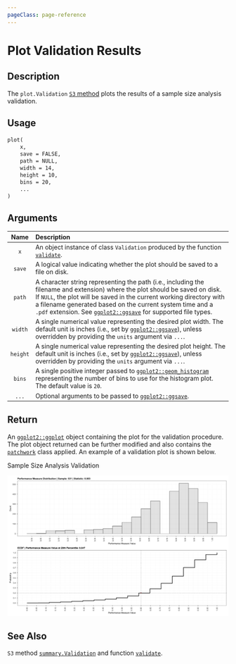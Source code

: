 ```yaml
---
pageClass: page-reference
---
```


# Plot Validation Results

## Description

The `plot.Validation` [`S3` method](https://adv-r.hadley.nz/oo.html) plots the
results of a sample size analysis validation.

## Usage

```r:no-line-numbers
plot(
    x,
    save = FALSE,
    path = NULL,
    width = 14,
    height = 10,
    bins = 20,
    ...
)
```

## Arguments

|   Name   | Description                                                                                                                                                                                                                                                                                                                                                                                |
| :------: | :----------------------------------------------------------------------------------------------------------------------------------------------------------------------------------------------------------------------------------------------------------------------------------------------------------------------------------------------------------------------------------------- |
|   `x`    | An object instance of class `Validation` produced by the function [`validate`](/reference/function/validate).                                                                                                                                                                                                                                                                              |
|  `save`  | A logical value indicating whether the plot should be saved to a file on disk.                                                                                                                                                                                                                                                                                                             |
|  `path`  | A character string representing the path (i.e., including the filename and extension) where the plot should be saved on disk. If `NULL`, the plot will be saved in the current working directory with a filename generated based on the current system time and a `.pdf` extension. See [`ggplot2::ggsave`](https://ggplot2.tidyverse.org/reference/ggsave.html) for supported file types. |
| `width`  | A single numerical value representing the desired plot width. The default unit is inches (i.e., set by [`ggplot2::ggsave`](https://ggplot2.tidyverse.org/reference/ggsave.html)), unless overridden by providing the `units` argument via `...`.                                                                                                                                           |
| `height` | A single numerical value representing the desired plot height. The default unit is inches (i.e., set by [`ggplot2::ggsave`](https://ggplot2.tidyverse.org/reference/ggsave.html)), unless overridden by providing the `units` argument via `...`.                                                                                                                                          |
|  `bins`  | A single positive integer passed to [`ggplot2::geom_histogram`](https://ggplot2.tidyverse.org/reference/geom_histogram.html) representing the number of bins to use for the histogram plot. The default value is `20`.                                                                                                                                                                     |
|  `...`   | Optional arguments to be passed to [`ggplot2::ggsave`](https://ggplot2.tidyverse.org/reference/ggsave.html).                                                                                                                                                                                                                                                                               |

## Return

An [`ggplot2::ggplot`](https://ggplot2.tidyverse.org/) object containing the
plot for the validation procedure. The plot object returned can be further
modified and also contains the
[`patchwork`](https://patchwork.data-imaginist.com/) class applied. An example
of a validation plot is shown below.

<div class="showcase-image">
    <p>
        Sample Size Analysis Validation
    </p>
    <img src="/images/content/powerly-tutorial-introduction-example-validation.png" alt="Example of powerly output for sample size analysis validation">
</div>

## See Also

`S3` method [`summary.Validation`](/reference/method/summary-validation) and
function [`validate`](/reference/function/validate).
